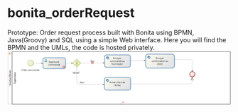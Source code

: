 # bonita_orderRequest
Prototype: Order request process built with Bonita using BPMN, Java(Groovy) and SQL using a simple Web interface.
Here you will find the BPMN and the UMLs, the code is hosted privately.
![My image](https://github.com/davesdere/bonita_orderRequest/blob/master/BPMN_final.png)
